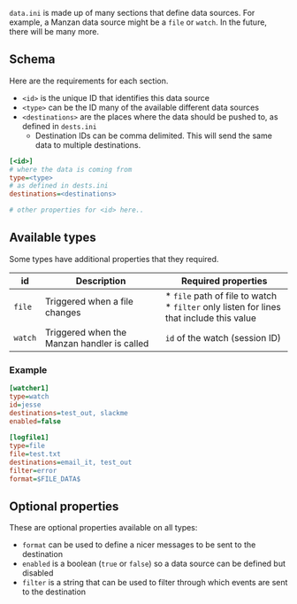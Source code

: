 `data.ini` is made up of many sections that define data sources. For example, a Manzan data source might be a `file` or `watch`. In the future, there will be many more.

## Schema

Here are the requirements for each section.

* `<id>` is the unique ID that identifies this data source
* `<type>` can be the ID many of the available different data sources
* `<destinations>` are the places where the data should be pushed to, as defined in `dests.ini`
   * Destination IDs can be comma delimited. This will send the same data to multiple destinations.

```ini
[<id>]
# where the data is coming from
type=<type>
# as defined in dests.ini
destinations=<destinations>

# other properties for <id> here..
```

## Available types

Some types have additional properties that they required.

| id    | Description                                 | Required properties                                                                     |
|-------|---------------------------------------------|-----------------------------------------------------------------------------------------|
| `file`  | Triggered when a file changes               | * `file` path of file to watch <br>* `filter` only listen for lines that include this value |
| `watch` | Triggered when the Manzan handler is called | `id` of the watch (session ID)                                                          |

### Example

```ini
[watcher1]
type=watch
id=jesse
destinations=test_out, slackme
enabled=false
​
[logfile1]
type=file
file=test.txt
destinations=email_it, test_out
filter=error
format=$FILE_DATA$
```

## Optional properties

These are optional properties available on all types:

* `format` can be used to define a nicer messages to be sent to the destination
* `enabled` is a boolean (`true` or `false`) so a data source can be defined but disabled
* `filter` is a string that can be used to filter through which events are sent to the destination